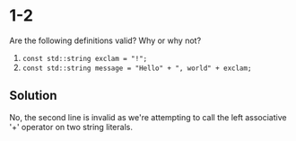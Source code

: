 # 1-2
Are the following definitions valid? Why or why not?
1. `const std::string exclam = "!";`
2. `const std::string message = "Hello" + ", world" + exclam;`

## Solution
No, the second line is invalid as we're attempting to call the left associative '+' operator on two string literals.